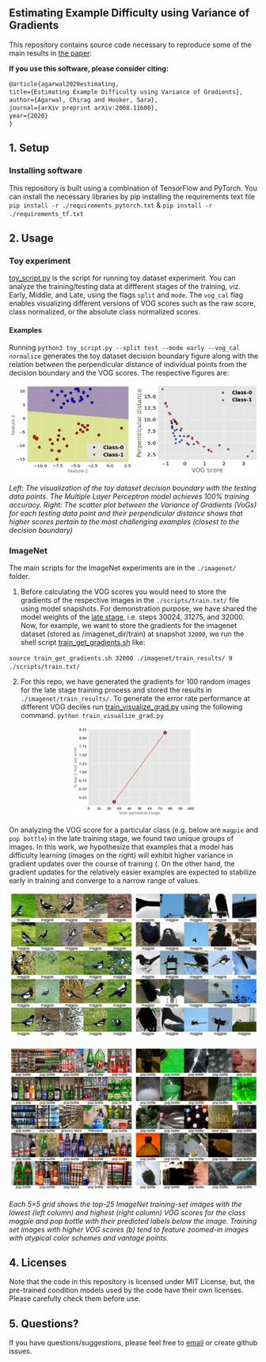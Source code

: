 ## Estimating Example Difficulty using Variance of Gradients

This repository contains source code necessary to reproduce some of the main results in [the paper](https://arxiv.org/abs/2008.11600):

**If you use this software, please consider citing:**
    
    @article{agarwal2020estimating, 
    title={Estimating Example Difficulty using Variance of Gradients},
    author={Agarwal, Chirag and Hooker, Sara},
    journal={arXiv preprint arXiv:2008.11600},
    year={2020}
    }
    
## 1. Setup

### Installing software
This repository is built using a combination of TensorFlow and PyTorch. You can install the necessary libraries by pip installing the requirements text file `pip install -r ./requirements_pytorch.txt` & `pip install -r ./requirements_tf.txt`

## 2. Usage
### Toy experiment
[toy_script.py](toy_script.py) is the script for running toy dataset experiment. You can analyze the training/testing data at diffferent stages of the training, viz. Early, Middle, and Late, using the flags `split` and `mode`. The `vog_cal` flag enables visualizing different versions of VOG scores such as the raw score, class normalized, or the absolute class normalized scores. 

#### Examples
Running `python3 toy_script.py --split test --mode early --vog_cal normalize` generates the toy dataset decision boundary figure along with the relation between the perpendicular distance of individual points from the decision boundary and the VOG scores. The respective figures are:

<p align="center">
    <img src="figures/toy_dataset_decision_boundary.jpg" width=250px>
    <img src="figures/test_early_normalize.jpg" width=250px>
</p>
<p align="left"><i>Left: The visualization of the toy dataset decision boundary with the testing data points. The Multiple Layer Perceptron model achieves 100% training accuracy. Right: The scatter plot between the Variance of Gradients (VoGs) for each testing data point and their perpendicular distance shows that higher scores pertain to the most
challenging examples (closest to the decision boundary)</i></p>

### ImageNet
The main scripts for the ImageNet experiments are in the `./imagenet/` folder. 

1. Before calculating the VOG scores you would need to store the gradients of the respective images in the `./scripts/train.txt/` file using model snapshots. For demonstration purpose, we have shared the model weights of the [late stage](https://drive.google.com/drive/folders/1_dY4H_dizvTGUkQFAQANfFRDc_82Bsli?usp=sharing), i.e. steps 30024, 31275, and 32000. Now, for example, we want to store the gradients for the imagenet dataset (stored as <path>/imagenet_dir/train) at snapshot `32000`, we run the shell script [train_get_gradients.sh](train_get_gradients.sh) like:
    
`source train_get_gradients.sh 32000 ./imagenet/train_results/ 9 ./scripts/train.txt/`

2. For this repo, we have generated the gradients for 100 random images for the late stage training process and stored the results in `./imagenet/train_results/`. To generate the error rate performance at different VOG deciles run [train_visualize_grad.py](train_visualize_grad.py) using the following command.
`python train_visualize_grad.py`

<p align="center">
    <img src="imagenet/imagenet_error_plot_late.jpg" width=250px>
</p>

On analyzing the VOG score for a particular class (e.g. below are `magpie` and `pop bottle`) in the late training stage, we found two unique groups of images.
In this work, we hypothesize that examples that a model has difficulty learning (images on the right) will exhibit higher variance in gradient updates over the course of training (. On the
other hand, the gradient updates for the relatively easier examples are expected to stabilize early in training and converge to a narrow range of values.

<p align="center">
    <img src="imagenet/018_late.jpg" width=700px>
</p>
<p align="center">
    <img src="imagenet/737_late.jpg" width=700px>
</p>
<p align="left"><i>Each 5×5 grid shows the top-25 ImageNet training-set images with the lowest (left column) and highest (right column) VOG scores for the class magpie and pop bottle with their predicted labels below the image. Training set images with higher VOG scores (b) tend to feature zoomed-in images with atypical color schemes and vantage points.</i></p>

## 4. Licenses
Note that the code in this repository is licensed under MIT License, but, the pre-trained condition models used by the code have their own licenses. Please carefully check them before use. 

## 5. Questions?
If you have questions/suggestions, please feel free to [email](mailto:chiragagarwall12@gmail.com) or create github issues.
